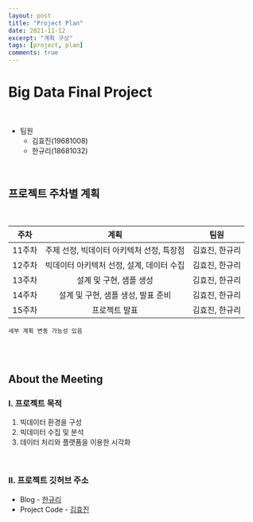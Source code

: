 ```yaml
---
layout: post
title: "Project Plan"
date: 2021-11-12
excerpt: "계획 구상"
tags: [project, plan]
comments: true
---
```


# Big Data Final Project

<br>

* 팀원
  * 김효진(19681008)
  * 한규리(18681032) 

<br>

## 프로젝트 주차별 계획

<br>

| 주차 | 계획 | 팀원 |
|:--------:|:-------:|:--------:|
| 11주차  | 주제 선정, 빅데이터 아키텍처 선정, 특장점 | 김효진, 한규리  |
| 12주차  | 빅데이터 아키텍처 선정, 설계, 데이터 수집  | 김효진, 한규리  |
| 13주차  | 설계 및 구현, 샘플 생성  | 김효진, 한규리  |
| 14주차  | 설계 및 구현, 샘플 생성, 발표 준비  | 김효진, 한규리  |
| 15주차  | 프로젝트 발표 | 김효진, 한규리  |


`세부 계획 변동 가능성 있음`

<br>
<br>

## About the Meeting


### I. 프로젝트 목적
    
1.  빅데이터 환경을 구성
2.  빅데이터 수집 및 분석
3.  데이터 처리와 플랫폼을 이용한 시각화

<br>

### II. 프로젝트 깃허브 주소

* Blog - [한규리][blog]
* Project Code - [김효진][code]

[blog]: https://github.com/riri0602/riri0602.github.io
[code]: https://github.com/Kimhyojinn/Project
